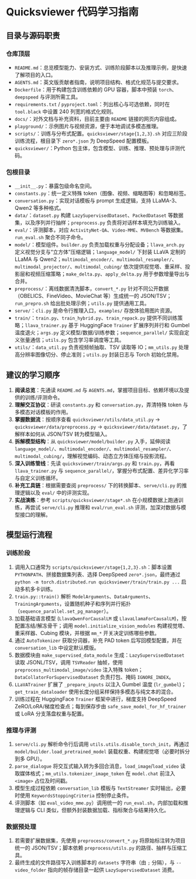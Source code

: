 # Quicksviewer 代码学习指南

## 目录与源码职责
### 仓库顶层
- `README.md`：总览模型能力、安装方式、训练阶段脚本以及推理示例，是快速了解项目的入口。
- `AGENTS.md`：英文版贡献者指南，说明项目结构、格式化规范与提交要求。
- `Dockerfile`：用于构建包含训练依赖的 GPU 容器，脚本中预装 `torch`、`deepspeed` 与评测所需工具。
- `requirements.txt` / `pyproject.toml`：列出核心与可选依赖，同时在 `tool.black` 中设置 240 列宽的格式化规则。
- `docs/`：对外文档与补充资料，目前主要由 `README` 链接的网页内容组成。
- `playground/`：示例图片与视频资源，便于本地调试多模态推理。
- `scripts/`：训练与分布式配置。`quicksviewer/stage{1,2,3}.sh` 对应三阶段训练流程，根目录下 `zero*.json` 为 DeepSpeed 配置模板。
- `quicksviewer/`：Python 包主体，包含模型、训练、推理、预处理与评测代码。

### 包根目录
- `__init__.py`：暴露包级命名空间。
- `constants.py`：统一定义特殊 token（图像、视频、缩略图等）和忽略标签。
- `conversation.py`：实现对话模板与 prompt 生成逻辑，支持 LLaMA-3、Qwen2 等多种格式。
- `data/`：`dataset.py` 构建 `LazySupervisedDataset`、`PackedDataset` 等数据集，以及序列并行抽样；`preprocess.py` 负责将对话样本填充为训练输入。
- `eval/`：评测脚本，对应 `ActivityNet-QA`、`Video-MME`、`MVBench` 等数据集。`run_eval.sh` 聚合不同子命令。
- `model/`：模型组件。`builder.py` 负责加载权重与分配设备；`llava_arch.py` 定义视觉分支与“立方体”压缩逻辑；`language_model/` 下封装 LLaVA 定制的 LLaMA 与 Qwen2；`multimodal_encoder/`、`multimodal_resampler/`、`multimodal_projector/`、`multimodal_cubing/` 依次提供视觉塔、重采样、投影层和视频压缩策略；`make_delta.py`、`apply_delta.py` 用于参数增量导出与合并。
- `preprocess/`：离线数据清洗脚本，`convert_*.py` 针对不同公开数据（OBELICS、FineVideo、MovieChat 等）生成统一的 JSON/TSV；`run_prepro.sh` 给出批处理示例；`utils.py` 提供通用工具。
- `serve/`：`cli.py` 是命令行推理入口，`examples/` 存放体验用图片资源。
- `train/`：`train.py`、`train_hybrid.py`、`train_repack.py` 提供不同训练策略；`llava_trainer.py` 基于 HuggingFace `Trainer` 扩展序列并行和 Gumbel 温度退火；`args.py` 定义模型/数据/训练参数；`sequence_parallel/` 实现自定义张量通信；`utils.py` 包含学习率调度等工具。
- `utils/`：`data_util.py` 负责视频帧抽取、TSV 读取等 IO；`mm_utils.py` 处理高分辨率图像切分、停止准则；`utils.py` 封装日志与 Torch 初始化禁用。

## 建议的学习顺序
1. **阅读总览**：先通读 `README.md` 与 `AGENTS.md`，掌握项目目标、依赖环境以及提供的训练/评测命令。
2. **理解交互协议**：研读 `constants.py` 和 `conversation.py`，弄清特殊 token 与多模态对话模板的作用。
3. **掌握数据流**：按顺序查看 `quicksviewer/utils/data_util.py` → `quicksviewer/data/preprocess.py` → `quicksviewer/data/dataset.py`，了解样本如何从 JSON/TSV 转为模型输入。
4. **拆解模型结构**：从 `quicksviewer/model/builder.py` 入手，延伸阅读 `language_model/`、`multimodal_encoder/`、`multimodal_resampler/`、`multimodal_cubing/`，理解视觉编码、动态立方体压缩与投影流程。
5. **深入训练管线**：先读 `quicksviewer/train/args.py` 和 `train.py`，再看 `llava_trainer.py` 与 `sequence_parallel/`，掌握分布式配置、差异化学习率与自定义训练循环。
6. **补充工具链**：根据需要查阅 `preprocess/` 下的转换脚本、`serve/cli.py` 的推理逻辑以及 `eval/` 中的评测实现。
7. **实战演练**：参考 `scripts/quicksviewer/stage*.sh` 在小规模数据上跑通训练，再尝试 `serve/cli.py` 推理和 `eval/run_eval.sh` 评测，加深对数据与模型接口的理解。

## 模型运行流程
### 训练阶段
1. 调用入口通常为 `scripts/quicksviewer/stage{1,2,3}.sh`：脚本设置 `PYTHONPATH`、拼接数据集列表、选择 DeepSpeed `zero*.json`，最终通过 `python -m torch.distributed.run quicksviewer/train/train.py ...` 启动多机多卡训练。
2. `train.py::train()` 解析 `ModelArguments`、`DataArguments`、`TrainingArguments`，设置随机种子和序列并行拓扑（`sequence_parallel.set_pg_manager`）。
3. 加载基础语言模型 (`LlavaQwenForCausalLM` 或 `LlavaLlamaForCausalLM`)，按配置冻结/解冻骨干；调用 `model.initialize_vision_modules` 构建视觉塔、重采样器、Cubing 模块，并根据 `mm_*` 开关决定训练哪些参数。
4. 通过 `AutoTokenizer` 获取分词器，补充 PAD token 后写回模型配置，并在 `conversation_lib` 中设定默认模版。
5. 数据模块由 `make_supervised_data_module` 生成：`LazySupervisedDataset` 读取 JSONL/TSV，调用 `TSVReader` 抽帧，使用 `preprocess_multimodal_image/video` 注入特殊 token；`DataCollatorForSupervisedDataset` 负责打包、掩码 `IGNORE_INDEX`。
6. `LLaVATrainer` 扩展了 `_prepare_inputs` 以注入 Gumbel 温度 (`lr_gumbel`)；`get_train_dataloader` 使用长度分组采样保持多模态与纯文本的混合。
7. 训练过程在 HuggingFace `Trainer` 框架中进行，梯度支持 DeepSpeed ZeRO/LoRA/梯度检查点；每到保存步由 `safe_save_model_for_hf_trainer` 或 LoRA 分支落盘权重与配置。

### 推理与评测
1. `serve/cli.py` 解析命令行后调用 `utils.utils.disable_torch_init`，再通过 `model/builder.load_pretrained_model` 装载权重、构建视觉塔（必要时拆分到多 GPU）。
2. `parse_dialogue` 将交互式输入转为多回合消息，`load_image`/`load_video` 读取媒体格式；`mm_utils.tokenizer_image_token` 在 `model.chat` 前注入 `<image>` 占位及时间戳。
3. 模型生成过程依赖 `conversation_lib` 模板与 `TextStreamer` 实时输出，必要时使用 `KeywordsStoppingCriteria` 控制停止条件。
4. 评测脚本（如 `eval_video_mme.py`）调用统一的 `run_eval.sh`，内部加载和推理逻辑与 CLI 类似，但额外封装数据加载、指标聚合与结果持久化。

### 数据预处理
1. 若需要扩展数据集，先使用 `preprocess/convert_*.py` 将原始标注转为项目统一的 JSON/TSV；脚本依赖 `preprocess/utils.py` 的路径、抽样与压缩工具。
2. 最终生成的文件路径写入训练脚本的 `datasets` 字符串（由 `;` 分隔），与 `--video_folder` 指向的帧存储目录一起供 `LazySupervisedDataset` 消费。
